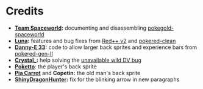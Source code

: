 # Credits

- **[Team Spaceworld](https://twitter.com/teamspaceworld):** documenting and disassembling [pokegold-spaceworld](https://github.com/pret/pokegold-spaceworld/)
- **[Luna](https://github.com/TheFakeMateo):** features and bug fixes from [Red++ v2](https://github.com/TheFakeMateo/rpp-backup) and [pokered-clean](https://github.com/TheFakeMateo/pokered-clean)
- **[Danny-E 33](https://github.com/dannye):** code to allow larger back sprites and experience bars from [pokered-gen-II](https://github.com/dannye/pokered-gen-II)
- **[Crystal_](https://github.com/xCrystal):** help solving the [unavailable wild DV bug](https://www.youtube.com/watch?v=BcIxMyf8yHY)
- **[Poketto](https://hax.iimarckus.org/topic/1235/)**: the player's back sprite
- **[Pia Carrot](https://github.com/PiaCarrot)** and **Copetin:** the old man's back sprite
- **[ShinyDragonHunter](https://github.com/ShinyDragonHunter):** fix for the blinking arrow in new paragraphs
